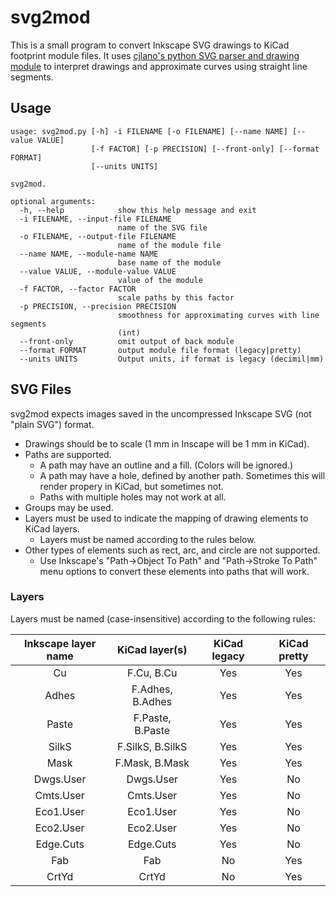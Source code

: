 # svg2mod
This is a small program to convert Inkscape SVG drawings to KiCad footprint module files.  It uses [cjlano's python SVG parser and drawing module](https://github.com/cjlano/svg) to interpret drawings and approximate curves using straight line segments.

## Usage
```
usage: svg2mod.py [-h] -i FILENAME [-o FILENAME] [--name NAME] [--value VALUE]
                  [-f FACTOR] [-p PRECISION] [--front-only] [--format FORMAT]
                  [--units UNITS]

svg2mod.

optional arguments:
  -h, --help            show this help message and exit
  -i FILENAME, --input-file FILENAME
                        name of the SVG file
  -o FILENAME, --output-file FILENAME
                        name of the module file
  --name NAME, --module-name NAME
                        base name of the module
  --value VALUE, --module-value VALUE
                        value of the module
  -f FACTOR, --factor FACTOR
                        scale paths by this factor
  -p PRECISION, --precision PRECISION
                        smoothness for approximating curves with line segments
                        (int)
  --front-only          omit output of back module
  --format FORMAT       output module file format (legacy|pretty)
  --units UNITS         Output units, if format is legacy (decimil|mm)
```

## SVG Files

svg2mod expects images saved in the uncompressed Inkscape SVG (not "plain SVG") format.
 * Drawings should be to scale (1 mm in Inscape will be 1 mm in KiCad).
 * Paths are supported.
   * A path may have an outline and a fill.  (Colors will be ignored.)
   * A path may have a hole, defined by another path.  Sometimes this will render propery in KiCad, but sometimes not.
   * Paths with multiple holes may not work at all.
 * Groups may be used.
 * Layers must be used to indicate the mapping of drawing elements to KiCad layers.
   * Layers must be named according to the rules below.
 * Other types of elements such as rect, arc, and circle are not supported.
   * Use Inkscape's "Path->Object To Path" and "Path->Stroke To Path" menu options to convert these elements into paths that will work.

### Layers
Layers must be named (case-insensitive) according to the following rules:

| Inkscape layer name | KiCad layer(s)   | KiCad legacy | KiCad pretty |
|:-------------------:|:----------------:|:------------:|:------------:|
| Cu                  | F.Cu, B.Cu       | Yes          | Yes          |
| Adhes               | F.Adhes, B.Adhes | Yes          | Yes          |
| Paste               | F.Paste, B.Paste | Yes          | Yes          |
| SilkS               | F.SilkS, B.SilkS | Yes          | Yes          |
| Mask                | F.Mask, B.Mask   | Yes          | Yes          |
| Dwgs.User           | Dwgs.User        | Yes          | No           |
| Cmts.User           | Cmts.User        | Yes          | No           |
| Eco1.User           | Eco1.User        | Yes          | No           |
| Eco2.User           | Eco2.User        | Yes          | No           |
| Edge.Cuts           | Edge.Cuts        | Yes          | No           |
| Fab                 | Fab              | No           | Yes          |
| CrtYd               | CrtYd            | No           | Yes          |
